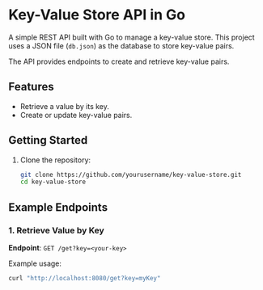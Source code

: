 # Key-Value Store API in Go

A simple REST API built with Go to manage a key-value store. This project uses a JSON file (`db.json`) as the database to store key-value pairs. 

The API provides endpoints to create and retrieve key-value pairs.

## Features
- Retrieve a value by its key.
- Create or update key-value pairs.

## Getting Started
1. Clone the repository:
   ```bash
   git clone https://github.com/yourusername/key-value-store.git
   cd key-value-store

## Example Endpoints

### 1. Retrieve Value by Key  
**Endpoint**: `GET /get?key=<your-key>`

Example usage:

```bash
curl "http://localhost:8080/get?key=myKey"
